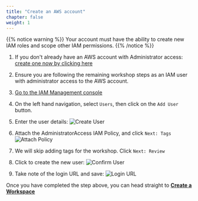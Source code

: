 ```yaml
---
title: "Create an AWS account"
chapter: false
weight: 1
---
```


{{% notice warning %}}
Your account must have the ability to create new IAM roles and scope other IAM permissions.
{{% /notice %}}

1. If you don't already have an AWS account with Administrator access: [create
one now by clicking here](https://aws.amazon.com/getting-started/)

1. Ensure you are following the remaining workshop steps
    as an IAM user with administrator access to the AWS account.

1. [Go to the IAM Management console](https://console.aws.amazon.com/iam/home?#/users$new)

1. On the left hand navigation, select `Users`, then click on the `Add User` button.

1. Enter the user details:
![Create User](/images/iam-1-create-user.png)

1. Attach the AdministratorAccess IAM Policy, and click `Next: Tags`
![Attach Policy](/images/iam-2-attach-policy.png)

1. We will skip adding tags for the workshop. Click `Next: Review`

1. Click to create the new user:
![Confirm User](/images/iam-3-create-user.png)

1. Take note of the login URL and save:
![Login URL](/images/iam-4-save-url.png)

Once you have completed the step above, you can head straight to [**Create a Workspace**](../../workspace/workspace)